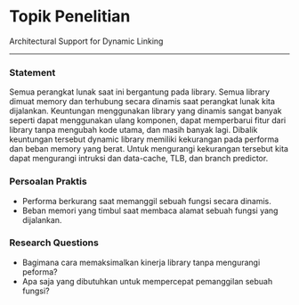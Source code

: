 # Topik Penelitian
Architectural Support for Dynamic Linking

<hr>

### Statement
Semua perangkat lunak saat ini bergantung pada library. Semua library dimuat memory dan terhubung secara dinamis saat perangkat lunak kita dijalankan. Keuntungan menggunakan library yang dinamis sangat banyak seperti dapat menggunakan ulang komponen, dapat memperbarui fitur dari library tanpa mengubah kode utama, dan masih banyak lagi. Dibalik keuntungan tersebut dynamic library memiliki kekurangan pada performa dan beban memory yang berat. Untuk mengurangi kekurangan tersebut kita dapat mengurangi intruksi dan data-cache, TLB, dan branch predictor.

### Persoalan Praktis 
- Performa berkurang saat memanggil sebuah fungsi secara dinamis.
- Beban memori yang timbul saat membaca alamat sebuah fungsi yang dijalankan.

### Research Questions
- Bagimana cara memaksimalkan kinerja library tanpa mengurangi peforma?
- Apa saja yang dibutuhkan untuk mempercepat pemanggilan sebuah fungsi?

